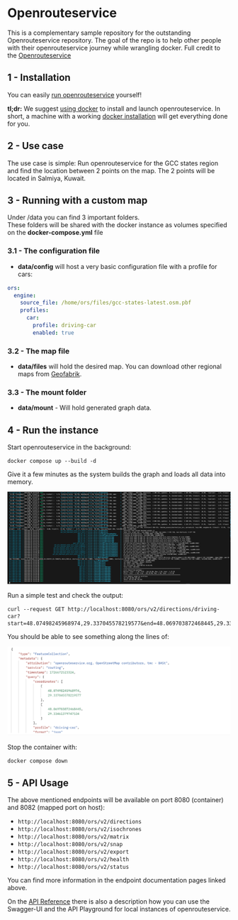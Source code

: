 # Openrouteservice

This is a complementary sample repository for the outstanding Openrouteservice repository.
The goal of the repo is to help other people with their openrouteservice journey while wrangling docker.
Full credit to the [Openrouteservice](https://github.com/GIScience/openrouteservice)


## 1 - Installation

You can easily [run openrouteservice](https://giscience.github.io/openrouteservice/run-instance/) yourself! 

**tl;dr:** We suggest [using docker](https://giscience.github.io/openrouteservice/run-instance/running-with-docker) to install and launch openrouteservice. 
In short, a machine with a working [docker installation](https://www.digitalocean.com/community/tutorial_collections/how-to-install-and-use-docker) will get everything done for you. 


## 2 - Use case


The use case is simple: Run openrouteservice for the GCC states region and find the location between 2 points on the map.
The 2 points will be located in Salmiya, Kuwait.


## 3 - Running with a custom map


Under /data you can find 3 important folders. \
These folders will be shared with the docker instance as volumes specified on the **docker-compose.yml** file

### 3.1 - The configuration file
- **data/config** will host a very basic configuration file with a profile for cars:
```yaml
ors:
  engine:
    source_file: /home/ors/files/gcc-states-latest.osm.pbf
    profiles:
      car:
        profile: driving-car
        enabled: true
```


### 3.2 - The map file

- **data/files** will hold the desired map. You can download other regional maps from [Geofabrik](https://download.geofabrik.de/).


### 3.3 - The mount folder

- **data/mount** - Will hold generated graph data.



## 4 - Run the instance

Start openrouteservice in the background:
```shell
docker compose up --build -d
```

Give it a few minutes as the system builds the graph and loads all data into memory.

![Building](docs/graph_building.png)


Run a simple test and check the output:

```shell
curl --request GET http://localhost:8080/ors/v2/directions/driving-car?start=48.07498245968974,29.337045578219577&end=48.069703872468445,29.33461379747534
```
You should be able to see something along the lines of:

![Output](docs/output.png)


Stop the container with:
```shell
docker compose down
```


## 5 - API Usage

The above mentioned endpoints will be available on port 8080 (container) and 8082 (mapped port on host):

- `http://localhost:8080/ors/v2/directions`
- `http://localhost:8080/ors/v2/isochrones`
- `http://localhost:8080/ors/v2/matrix`
- `http://localhost:8080/ors/v2/snap`
- `http://localhost:8080/ors/v2/export`
- `http://localhost:8080/ors/v2/health`
- `http://localhost:8080/ors/v2/status`

You can find more information in the endpoint documentation pages linked above.

On the [API Reference](https://giscience.github.io/openrouteservice/api-reference/) there is also a description
how you can use the Swagger-UI and the API Playground for local instances of openrouteservice.

